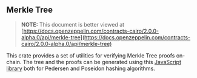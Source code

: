 ## Merkle Tree

> **NOTE:** This document is better viewed at [https://docs.openzeppelin.com/contracts-cairo/2.0.0-alpha.0/api/merkle-tree](https://docs.openzeppelin.com/contracts-cairo/2.0.0-alpha.0/api/merkle-tree)

This crate provides a set of utilities for verifying Merkle Tree proofs on-chain. The tree and the proofs can be
generated using this [JavaScript library](https://github.com/ericnordelo/strk-merkle-tree) both for Pedersen and Poseidon
hashing algorithms.

